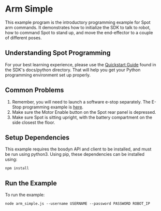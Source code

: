 # Arm Simple

This example program is the introductory programming example for Spot arm commands.  It demonstrates how
to initialize the SDK to talk to robot, how to command Spot to stand up, and move the end-effector to 
a couple of different poses.

## Understanding Spot Programming
For your best learning experience, please use the [Quickstart Guide](../../../docs/python/quickstart.md)
found in the SDK's docs/python directory.  That will help you get your Python programming environment set up properly.  

## Common Problems
1. Remember, you will need to launch a software e-stop separately.  The E-Stop programming example is [here](../estop/README.md).
2. Make sure the Motor Enable button on the Spot rear panel is depressed.
3. Make sure Spot is sitting upright, with the battery compartment on the side closest the floor. 

## Setup Dependencies
This example requires the bosdyn API and client to be installed, and must be run using python3. Using pip, these dependencies can be installed using:

```
npm install
```
## Run the Example
To run the example:
```
node arm_simple.js --username USERNAME --password PASSWORD ROBOT_IP
```